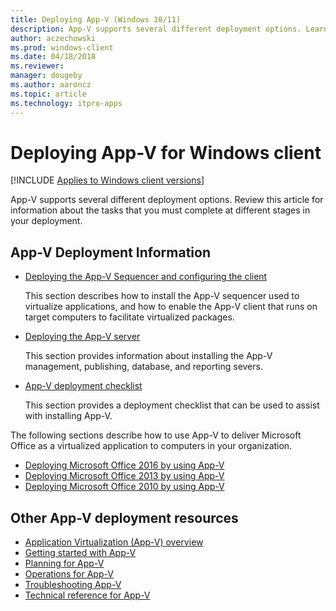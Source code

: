 ```yaml
---
title: Deploying App-V (Windows 10/11)
description: App-V supports several different deployment options. Learn how to complete App-V deployment at different stages in your App-V deployment.
author: aczechowski
ms.prod: windows-client
ms.date: 04/18/2018
ms.reviewer: 
manager: dougeby
ms.author: aaroncz
ms.topic: article
ms.technology: itpro-apps
---
```


# Deploying App-V for Windows client

[!INCLUDE [Applies to Windows client versions](../includes/applies-to-windows-client-versions.md)]

App-V supports several different deployment options. Review this article for information about the tasks that you must complete at different stages in your deployment.

## App-V Deployment Information

* [Deploying the App-V Sequencer and configuring the client](appv-deploying-the-appv-sequencer-and-client.md)

    This section describes how to install the App-V sequencer used to virtualize applications, and how to enable the App-V client that runs on target computers to facilitate virtualized packages.
* [Deploying the App-V server](appv-deploying-the-appv-server.md)

    This section provides information about installing the App-V management, publishing, database, and reporting severs.
* [App-V deployment checklist](appv-deployment-checklist.md)

    This section provides a deployment checklist that can be used to assist with installing App-V.

The following sections describe how to use App-V to deliver Microsoft Office as a virtualized application to computers in your organization.

* [Deploying Microsoft Office 2016 by using App-V](appv-deploying-microsoft-office-2016-with-appv.md)
* [Deploying Microsoft Office 2013 by using App-V](appv-deploying-microsoft-office-2013-with-appv.md)
* [Deploying Microsoft Office 2010 by using App-V](appv-deploying-microsoft-office-2010-wth-appv.md)

## Other App-V deployment resources

* [Application Virtualization (App-V) overview](appv-for-windows.md)
* [Getting started with App-V](appv-getting-started.md)
* [Planning for App-V](appv-planning-for-appv.md)
* [Operations for App-V](appv-operations.md)
* [Troubleshooting App-V](appv-troubleshooting.md)
* [Technical reference for App-V](appv-technical-reference.md)




